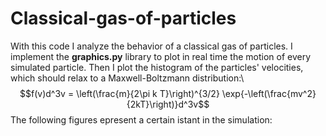 # Classical-gas-of-particles
With this code I analyze the behavior of a classical gas of particles. I implement the **graphics.py** library to plot in real time the motion of every simulated particle. Then 
I plot the histogram of the particles' velocities, which should relax to a Maxwell-Boltzmann distribution:\\
$$f(v)d^3v = \left(\frac{m}{2\pi k T}\right)^{3/2} \exp{-\left(\frac{mv^2}{2kT}\right)}d^3v$$
The following figures epresent a certain istant in the simulation:





